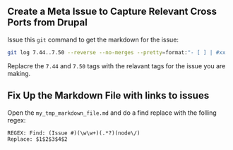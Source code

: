 Create a Meta Issue to Capture Relevant Cross Ports from Drupal
--------

Issue this `git` command to get the markdown for the issue:

```bash
git log 7.44..7.50 --reverse --no-merges --pretty=format:"- [ ] | #xx | [%h](http://drupalcode.org/project/drupal.git/commit/%H) | [%s](http://drupal.org/node/)" > my_tmp_markdown_file.md
```

Replacre the `7.44` and `7.50` tags with the relavant tags for the issue you are making.

Fix Up the Markdown File with links to issues
------

Open the `my_tmp_markdown_file.md` and do a find replace with the folling regex:

```
REGEX: Find: (Issue #)(\w\w+)(.*?)(node\/)
Replace: $1$2$3$4$2
```
